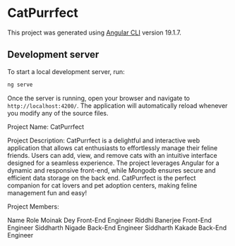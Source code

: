 # CatPurrfect

This project was generated using [Angular CLI](https://github.com/angular/angular-cli) version 19.1.7.

## Development server

To start a local development server, run:

```bash
ng serve
```

Once the server is running, open your browser and navigate to `http://localhost:4200/`. The application will automatically reload whenever you modify any of the source files.

Project Name: CatPurrfect 

Project Description:
CatPurrfect is a delightful and interactive web application that allows cat enthusiasts to effortlessly manage their feline friends. Users can add, view, and remove cats with an intuitive interface designed for a seamless experience. The project leverages Angular for a dynamic and responsive front-end, while Mongodb ensures secure and efficient data storage on the back end. CatPurrfect is the perfect companion for cat lovers and pet adoption centers, making feline management fun and easy!

Project Members:

Name	            Role
Moinak Dey	        Front-End Engineer
Riddhi Banerjee     Front-End Engineer
Siddharth Nigade	Back-End Engineer
Siddharth Kakade	Back-End Engineer
